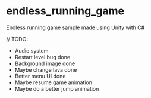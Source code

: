 # endless_running_game
 Endless running game sample made using Unity with C#

// TODO: 
- Audio system
- Restart level bug             done
- Background image              done
- Maybe change lava             done
- Better menu UI                done
- Maybe resume game animation
- Maybe do a better jump animation